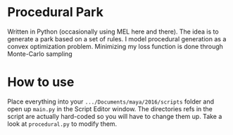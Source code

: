 # Procedural Park

Written in Python (occasionally using MEL here and there). The idea is to generate a park based on a set of rules. I model procedural generation as a convex optimization problem. Minimizing my loss function is done through Monte-Carlo sampling

# How to use
Place everything into your `.../Documents/maya/2016/scripts` folder and open up `main.py` in the Script Editor window. The directories refs in the script are actually hard-coded so you will have to change them up. Take a look at `procedural.py` to modify them.


